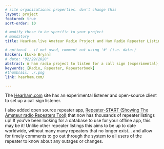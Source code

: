 ```yaml
---
# site organizational properties. don't change this
layout: project
featured: true
sort-order: 10

# modify these to be specific to your project
# mandatory
title: HearHam.live Amateur Radio Project and Ham Radio Repeater Listing

# optional - if not used, comment out using '#' (i.e. date:)
hackers: [Luke Bryan]
# date: "02/29/2020"
abstract: A ham radio project to listen for a call sign (experimental), and an offline repeaterbook-style app with a map, topo view and repeater listing.
keywords: [Radio, Repeater, Repeaterbook]
#thumbnail: ./.png
link: hearham.com/

---
```


<!-- more -->
The [Hearham.com](https://hearham.com) site has an experimental listener and open-source client to set up a call sign listener.

I also added open source repeater app, [Repeater-START (Showing The Amateur radio Repeaters Tool)](https://sourceforge.net/projects/repeater-start/) that now has thousands of repeater listings up! If you’ve been looking for a database to use for your offline app, this may be it! Unlike other repeater listings this aims to be up to date worldwide, without many many repeaters that no longer exist... and allow for timely comments to go out through the system to all users of the repeater to know about any outages or changes.


<!--Here's some info on markdown https://help.github.com/articles/basic-writing-and-formatting-syntax/ -->
